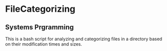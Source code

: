 # FileCategorizing
## Systems Prgramming
This is a bash script for analyzing and categorizing files in a directory based on their modification times and sizes.
